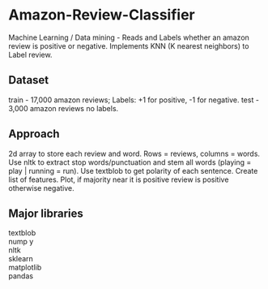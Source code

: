 # Amazon-Review-Classifier
Machine Learning / Data mining - Reads and Labels whether an amazon review is positive or negative. Implements KNN (K nearest neighbors)
to Label review.

## Dataset
train - 17,000 amazon reviews; Labels: +1 for positive, -1 for negative. 
test - 3,000 amazon reviews no labels.

## Approach
2d array to store each review and word. Rows = reviews, columns = words. Use nltk to extract stop words/punctuation and
stem all words (playing = play | running = run). Use textblob to get polarity of each sentence. Create list of features. Plot, 
if majority near it is positive review is positive otherwise negative.

## Major libraries
textblob <br />
nump y<br />
nltk <br />
sklearn <br />
matplotlib <br />
pandas <br />
